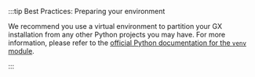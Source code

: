 :::tip Best Practices: Preparing your environment

We recommend you use a virtual environment to partition your GX installation from any other Python projects you may have.  For more information, please refer to the [official Python documentation for the `venv` module](https://docs.python.org/3/library/venv.html).

:::